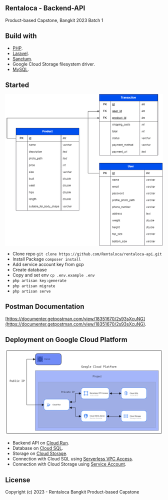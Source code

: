 ## Rentaloca - Backend-API

Product-based Capstone, Bangkit 2023 Batch 1

## Build with

- [PHP](https://www.php.net/docs.php).
- [Laravel](https://laravel.com).
- [Sanctum](https://laravel.com/docs/10.x/sanctum).
- Google Cloud Storage filesystem driver.
- [MySQL](https://dev.mysql.com/doc/).

## Started

<p align="center"><img src="public/erd.png"></p>

- Clone repo `git clone https://github.com/Rentaloca/rentaloca-api.git`
- Install Package `composer install`
- Add service account key from gcp
- Create database
- Copy and set env `cp .env.example .env`
- `php artisan key:generate`
- `php artisan migrate`
- `php artisan serve`

## Postman Documentation

[https://documenter.getpostman.com/view/18351670/2s93sXcuNG](https://documenter.getpostman.com/view/18351670/2s93sXcuNG).


## Deployment on Google Cloud Platform

<p align="center"><img src="public/arsitrektur.png"></p>

- Backend API on [Cloud Run](https://cloud.google.com/run/docs).
- Database on [Cloud SQL](https://cloud.google.com/sql/docs).
- Storage on [Cloud Storage](https://cloud.google.com/storage/docs).
- Connection with Cloud SQL using [Serverless VPC Access](https://cloud.google.com/vpc/docs/configure-serverless-vpc-access).
- Connection with Cloud Storage using [Service Account](https://cloud.google.com/iam/docs/keys-create-delete).

## License

Copyright (c) 2023 - Rentaloca Bangkit Product-based Capstone




